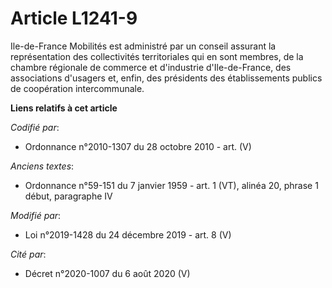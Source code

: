 # Article L1241-9

Ile-de-France Mobilités est administré par un conseil assurant la représentation des collectivités territoriales qui en sont
membres, de la chambre régionale de commerce et d'industrie d'Ile-de-France, des associations d'usagers et, enfin, des
présidents des établissements publics de coopération intercommunale.

**Liens relatifs à cet article**

_Codifié par_:

  - Ordonnance n°2010-1307 du 28 octobre 2010 - art. (V)

_Anciens textes_:

  - Ordonnance n°59-151 du 7 janvier 1959 - art. 1 (VT), alinéa 20, phrase 1 début, paragraphe IV

_Modifié par_:

  - Loi n°2019-1428 du 24 décembre 2019 - art. 8 (V)

_Cité par_:

  - Décret n°2020-1007 du 6 août 2020 (V)
